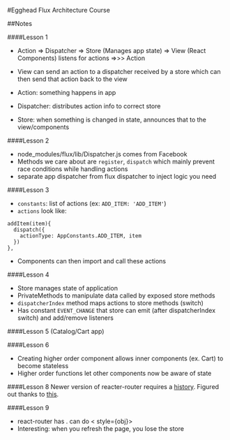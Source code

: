 #Egghead Flux Architecture Course

##Notes

####Lesson 1
- Action => Dispatcher => Store (Manages app state) => View (React Components) listens for actions =>>> Action

- View can send an action to a dispatcher received by a store which can then send that action back to the view
- Action: something happens in app
- Dispatcher: distributes action info to correct store
- Store: when something is changed in state, announces that to the view/components

####Lesson 2
- node_modules/flux/lib/Dispatcher.js comes from Facebook
- Methods we care about are `register`, `dispatch` which mainly prevent race conditions while handling actions
- separate app dispatcher from flux dispatcher to inject logic you need

####Lesson 3
- `constants`: list of actions (ex: `ADD_ITEM: 'ADD_ITEM'`)
- `actions` look like:
```
addItem(item){
  dispatch({
    actionType: AppConstants.ADD_ITEM, item
  })
},
```
- Components can then import and call these actions

####Lesson 4
- Store manages state of application
- PrivateMethods to manipulate data called by exposed store methods
- `dispatcherIndex` method maps actions to store methods (switch)
- Has constant `EVENT_CHANGE` that store can emit (after dispatcherIndex switch) and add/remove listeners

####Lesson 5 (Catalog/Cart app)

####Lesson 6
- Creating higher order component allows inner components (ex. Cart) to become stateless
- Higher order functions let other components now be aware of state

####Lesson 8
Newer version of reacter-router requires a [history](https://github.com/ReactTraining/react-router/blob/master/docs/guides/Histories.md). Figured out thanks to [this](http://stackoverflow.com/questions/40872481/react-router-uncaught-typeerror-cannot-read-property-getcurrentlocation-of).

####Lesson 9
- react-router has <Link to="">. can do < style={obj}>
- Interesting: when you refresh the page, you lose the store
